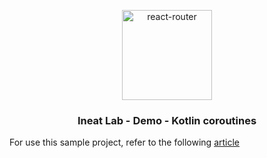 <p align="center">
  <a href="https://twitter.com/IneatLab">
    <img alt="react-router" src="https://pbs.twimg.com/profile_images/895249302259453953/xM4w4S4o.jpg" width="144">
  </a>
</p>

<h3 align="center">
 Ineat Lab - Demo - Kotlin coroutines
</h3>

For use this sample project, refer to the following [article](http://blog.ineat-conseil.fr/2018/04/kotlin-les-coroutines/)
